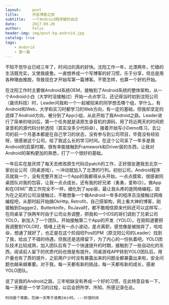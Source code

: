 ```yaml
---
layout:     post
title:      开启博客之旅
subtitle:   一个Android程序猿的自述
date:       2017-09-20
author:     Felix
header-img: img/post-bg-android.jpg
catalog: true
tags:
    - Andorid
    - 第一篇
---
```


不知不觉毕业已经三年了，时间过的真的好快。沈阳工作一年，北漂两年，忙碌的生活既充实，又使我疲惫。一直想养成一个写博客的好习惯，乐于分享，但总是用各种理由推脱，导致现在才开始写第一篇博客。不管怎样，也算一个好的开始。  

在沈阳工作时主要做Android系统OEM，接触到了Android系统的整体架构，从一个Android小白（大学时没接触过）开始一点点学习，还记得当时初到沈阳公司（晨讯科技）时，Leader问我和一个一起被招来的同学想去哪个组，学什么，有Android和Web，大学和实习时都学习的Web方向，有一定的基础，但我却坚定的选择了Android方向，被分到了App小组，从此开始了我Android之路。Leader进行了简单的培训后，第一个任务就是读原生录音机的源码，用了将近两天的时间把录音机的源代码分析透彻（其实没多少代码😄），接着开始写小Demo练习，去公司的前一个月基本都是在自己学习的状态，没有参与到公司项目，毕竟没有经验呀，很感谢这个公司，给了我这么长的学习时间。在这个公司呆了一年多是我Android的启蒙时期，很有幸能接触到Framework和Driver层的东西，让我对Android的架构更加的熟悉，打了一个很好的基础。  

一年后实在是厌烦了每天去修改原生代码合patch的工作，正好朋友邀我去北京一家创业公司（同桌游戏），一冲动就加入了北漂的行列。初创公司，Android程序员就我一个，没有完整开发过一个App的我都得从头开始，一点点摸索，很感谢同桌团队对我的包容，让我一点点成长，还有我的好兄弟（勇勇，爱称😔）。做App和在OEM厂商工作完全不一样，细化到了app层，最让我头疼的是网络编程，因为在之前的公司没接触过，不敢想象一个做Android一年多的程序员没接触过网络编程吧，从那时起开始搞OkHttp, Retrofit，自己搭架构，网上看大神的博客，刚接触到Dagger2，Butterknife，RxJava时，都不敢相信原来代码还可以这样写...在同桌呆了快两年时由于公司业务调整，把我和一个IOS的哥们调到了兄弟公司YOLO，新加入了一个团队，开始接触第二个App的开发（YOLO）。在刚知道要把我调整到YOLO时，情绪上还有一点小波动，差点离职，感觉像是被抛弃了，哈哈😆，想通了就好了，也正是在这个阶段旺Pos的PM（原沈阳公司的Leader）找到了我，给出了不错的待遇，但我还是选择留下，为了内心的一份执着吧。YOLO团队技术比较成熟，加入团队后有了一个快速提升的时期，接触到了一些自动化的东西，阅读前人留下的优质代码也很是有提升。同桌游戏APP转到YOLO团队后，用户量也有了质的提升，之前用户少时没有暴露出来的问题全都暴露出来啦，安全问题也越来越重要。对于我，每一天都有新的挑战，每一天都有新的成长，感谢YOLO团队。  

说了说我的Android之路，三年啦缺没有养成一个好的习惯，在此特意自省一下，每一天都是一个学习的过程，以后会把所学、所知、所感记录在此。  

`时间是个常数，花掉一天等于浪费24小时。---珍惜时间`


